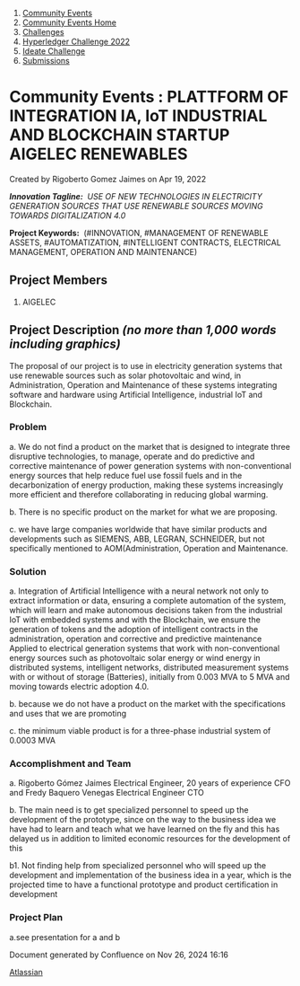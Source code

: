 1. [Community Events](index.html)
2. [Community Events Home](Community-Events-Home_21790731.html)
3. [Challenges](Challenges_21792347.html)
4. [Hyperledger Challenge 2022](Hyperledger-Challenge-2022_21792351.html)
5. [Ideate Challenge](Ideate-Challenge_21792356.html)
6. [Submissions](Submissions_21790825.html)

# Community Events : PLATTFORM OF INTEGRATION IA, IoT INDUSTRIAL AND BLOCKCHAIN STARTUP AIGELEC RENEWABLES

Created by Rigoberto Gomez Jaimes on Apr 19, 2022

***Innovation Tagline:**  USE OF NEW TECHNOLOGIES IN ELECTRICITY GENERATION SOURCES THAT USE RENEWABLE SOURCES MOVING TOWARDS DIGITALIZATION 4.0*

**Project Keywords:**  (#INNOVATION, #MANAGEMENT OF RENEWABLE ASSETS, #AUTOMATIZATION, #INTELLIGENT CONTRACTS, ELECTRICAL MANAGEMENT, OPERATION AND MAINTENANCE)

## Project Members

1. AIGELEC

## Project Description *(no more than 1,000 words including graphics)*

The proposal of our project is to use in electricity generation systems that use renewable sources such as solar photovoltaic and wind, in Administration, Operation and Maintenance of these systems integrating software and hardware using Artificial Intelligence, industrial IoT and Blockchain.

### Problem

a. We do not find a product on the market that is designed to integrate three disruptive technologies, to manage, operate and do predictive and corrective maintenance of power generation systems with non-conventional energy sources that help reduce fuel use fossil fuels and in the decarbonization of energy production, making these systems increasingly more efficient and therefore collaborating in reducing global warming.

b. There is no specific product on the market for what we are proposing.

c. we have large companies worldwide that have similar products and developments such as SIEMENS, ABB, LEGRAN, SCHNEIDER, but not specifically mentioned to AOM(Administration, Operation and Maintenance.

### Solution

a. Integration of Artificial Intelligence with a neural network not only to extract information or data, ensuring a complete automation of the system, which will learn and make autonomous decisions taken from the industrial IoT with embedded systems and with the Blockchain, we ensure the generation of tokens and the adoption of intelligent contracts in the administration, operation and corrective and predictive maintenance Applied to electrical generation systems that work with non-conventional energy sources such as photovoltaic solar energy or wind energy in distributed systems, intelligent networks, distributed measurement systems with or without of storage (Batteries), initially from 0.003 MVA to 5 MVA and moving towards electric adoption 4.0.

b. because we do not have a product on the market with the specifications and uses that we are promoting

c. the minimum viable product is for a three-phase industrial system of 0.0003 MVA

### Accomplishment and Team

a. Rigoberto Gómez Jaimes Electrical Engineer, 20 years of experience CFO and Fredy Baquero Venegas Electrical Engineer CTO

b. The main need is to get specialized personnel to speed up the development of the prototype, since on the way to the business idea we have had to learn and teach what we have learned on the fly and this has delayed us in addition to limited economic resources for the development of this 

b1. Not finding help from specialized personnel who will speed up the development and implementation of the business idea in a year, which is the projected time to have a functional prototype and product certification in development

### Project Plan

a.see presentation for a and b

Document generated by Confluence on Nov 26, 2024 16:16

[Atlassian](http://www.atlassian.com/)

